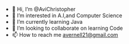 - 👋 Hi, I’m @AviChristopher
- 👀 I’m interested in A.I,and Computer Science
- 🌱 I’m currently learning Java
- 💞️ I’m looking to collaborate on learning Code
- 📫 How to reach me avernell21@gmail.com

<!---
AviChristopher/AviChristopher is a ✨ special ✨ repository because its `README.md` (this file) appears on your GitHub profile.
You can click the Preview link to take a look at your changes.
--->
